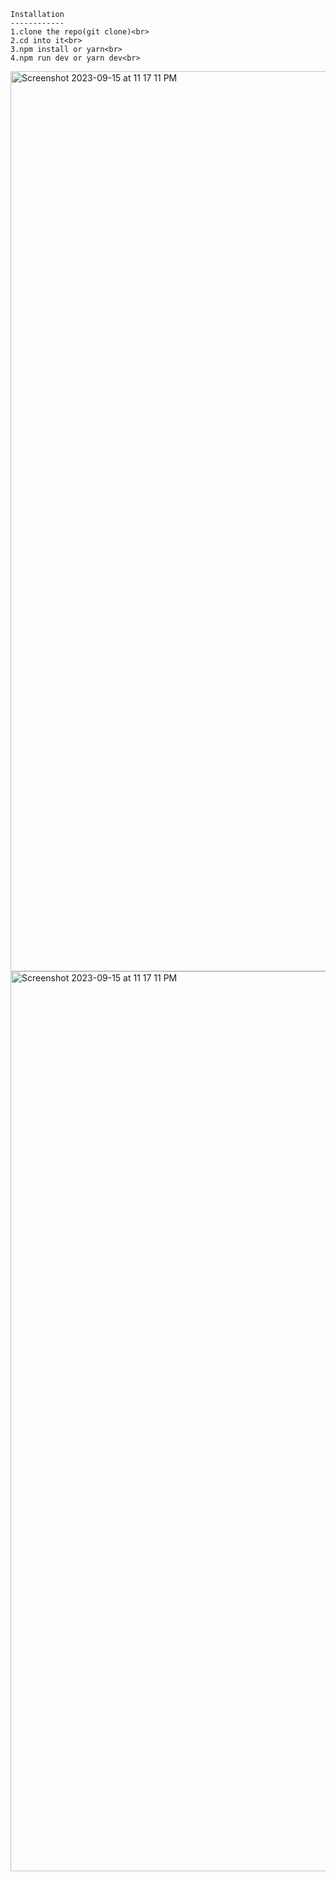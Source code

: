 ```
Installation
------------
1.clone the repo(git clone)<br>
2.cd into it<br>
3.npm install or yarn<br>
4.npm run dev or yarn dev<br>

```
<img width="1440" alt="Screenshot 2023-09-15 at 11 17 11 PM" src="https://github.com/Bilalbasheer100/Nextjs13-course_app/assets/108890773/4cb6e119-cfa8-4de9-b0da-52c6b1d55b54">

<img width="1440" alt="Screenshot 2023-09-15 at 11 17 11 PM" src="https://github.com/Bilalbasheer100/Nextjs13-course_app/assets/108890773/2a47b1e7-8e19-4134-83d4-41f9f5f23f72">
